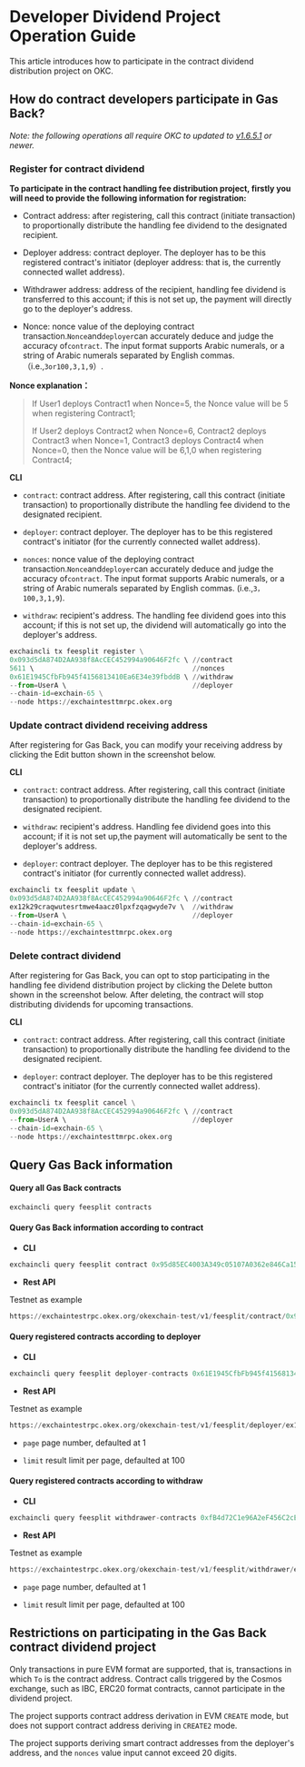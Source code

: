 # Developer Dividend Project Operation Guide

This article introduces how to participate in the contract dividend distribution project on OKC.

## How do contract developers participate in Gas Back?

*Note: the following operations all require OKC to updated to* *[v1.6.5.1](https://github.com/okx/exchain/tree/v1.6.5.1)* *or newer.*

### Register for contract dividend

**To participate in the contract handling fee distribution project, firstly you will need to provide the following information for registration:**

- Contract address: after registering, call this contract (initiate transaction) to proportionally distribute the handling fee dividend to the designated recipient.

- Deployer address: contract deployer. The deployer has to be this registered contract's initiator (deployer address: that is, the currently connected wallet address).

- Withdrawer address: address of the recipient, handling fee dividend is transferred to this account; if this is not set up, the payment will directly go to the deployer's address.

- Nonce: nonce value of the deploying contract transaction.`Nonce`and`deployer`can accurately deduce and judge the accuracy of`contract`. The input format supports Arabic numerals, or a string of Arabic numerals separated by English commas.（i.e.,`3or100,3,1,9`）.

**Nonce explanation：**

> If User1 deploys Contract1 when Nonce=5, the Nonce value will be 5 when registering Contract1;
>
> If User2 deploys Contract2 when Nonce=6, Contract2 deploys Contract3 when Nonce=1, Contract3 deploys Contract4 when Nonce=0, then the Nonce value will be 6,1,0 when registering Contract4;

**CLI**

- `contract`: contract address. After registering, call this contract (initiate transaction) to proportionally distribute the handling fee dividend to the designated recipient.

- `deployer`: contract deployer. The deployer has to be this registered contract's initiator (for the currently connected wallet address).

- `nonces`: nonce value of the deploying contract transaction.`Nonce`and`deployer`can accurately deduce and judge the accuracy of`contract`. The input format supports Arabic numerals, or a string of Arabic numerals separated by English commas. (i.e.,`3，100,3,1,9`).

- `withdraw`: recipient's address. The handling fee dividend goes into this account; if this is not set up, the dividend will automatically go into the deployer's address.

```Python
exchaincli tx feesplit register \
0x093d5dA874D2AA938f8AcCEC452994a90646F2fc \ //contract
5611 \                                       //nonces
0x61E1945CfbFb945f4156813410Ea6E34e39fbddB \ //withdraw
--from=UserA \                               //deployer
--chain-id=exchain-65 \
--node https://exchaintesttmrpc.okex.org
```

### Update contract dividend receiving address

After registering for Gas Back, you can modify your receiving address by clicking the Edit button shown in the screenshot below.

**CLI**

- `contract`: contract address. After registering, call this contract (initiate transaction) to proportionally distribute the handling fee dividend to the designated recipient.

- `withdraw`: recipient's address. Handling fee dividend goes into this account; if it is not set up,the payment will automatically be sent to the deployer's address.

- `deployer`: contract deployer. The deployer has to be this registered contract's initiator (for currently connected wallet address).

```Python
exchaincli tx feesplit update \
0x093d5dA874D2AA938f8AcCEC452994a90646F2fc \ //contract
ex12k29craqwutesrtmwe4aacz0lpxfzqagwyde7v \  //withdraw
--from=UserA \                               //deployer
--chain-id=exchain-65 \
--node https://exchaintesttmrpc.okex.org
```

### Delete contract dividend

After registering for Gas Back, you can opt to stop participating in the handling fee dividend distribution project by clicking the Delete button shown in the screenshot below. After deleting, the contract will stop distributing dividends for upcoming transactions.

**CLI**

- `contract`: contract address. After registering, call this contract (initiate transaction) to proportionally distribute the handling fee dividend to the designated recipient.

- `deployer`: contract deployer. The deployer has to be this registered contract's initiator (for the currently connected wallet address).

```Python
exchaincli tx feesplit cancel \
0x093d5dA874D2AA938f8AcCEC452994a90646F2fc \ //contract
--from=UserA \                               //deployer
--chain-id=exchain-65 \
--node https://exchaintesttmrpc.okex.org
```

## Query Gas Back information

#### Query all Gas Back contracts

```Python
exchaincli query feesplit contracts
```

#### Query Gas Back information according to contract

- **CLI**

```Python
exchaincli query feesplit contract 0x95d85EC4003A349c05107A0362e846Ca157194A0
```

- **Rest API**

Testnet as example

```Python
https://exchaintestrpc.okex.org/okexchain-test/v1/feesplit/contract/0x95d85EC4003A349c05107A0362e846Ca157194A0
```

#### Query registered contracts according to deployer

- **CLI**

```Python
exchaincli query feesplit deployer-contracts 0x61E1945CfbFb945f4156813410Ea6E34e39fbddB
```

- **Rest API**

Testnet as example

```Python
https://exchaintestrpc.okex.org/okexchain-test/v1/feesplit/deployer/ex1v8segh8mlw297s2ksy6pp6nwxn3el0wmkuqsx2?page=1&limit=2
```

- `page` page number, defaulted at 1

- `limit` result limit per page, defaulted at 100

#### Query registered contracts according to withdraw

- **CLI**

```Python
exchaincli query feesplit withdrawer-contracts 0xfB4d72C1e96A2eF456C2cEDD2b10ecb20c52F2B2
```

- **Rest API**

Testnet as example

```Python
https://exchaintestrpc.okex.org/okexchain-test/v1/feesplit/withdrawer/ex1v8segh8mlw297s2ksy6pp6nwxn3el0wmkuqsx2?page=1&limit=2
```

- `page` page number, defaulted at 1

- `limit` result limit per page, defaulted at 100

## Restrictions on participating in the Gas Back contract dividend project

Only transactions in pure EVM format are supported, that is, transactions in which `To` is the contract address. Contract calls triggered by the Cosmos exchange, such as IBC, ERC20 format contracts, cannot participate in the dividend project.

The project supports contract address derivation in EVM `CREATE` mode, but does not support contract address deriving in `CREATE2` mode.

The project supports deriving smart contract addresses from the deployer's address, and the `nonces` value input cannot exceed 20 digits.